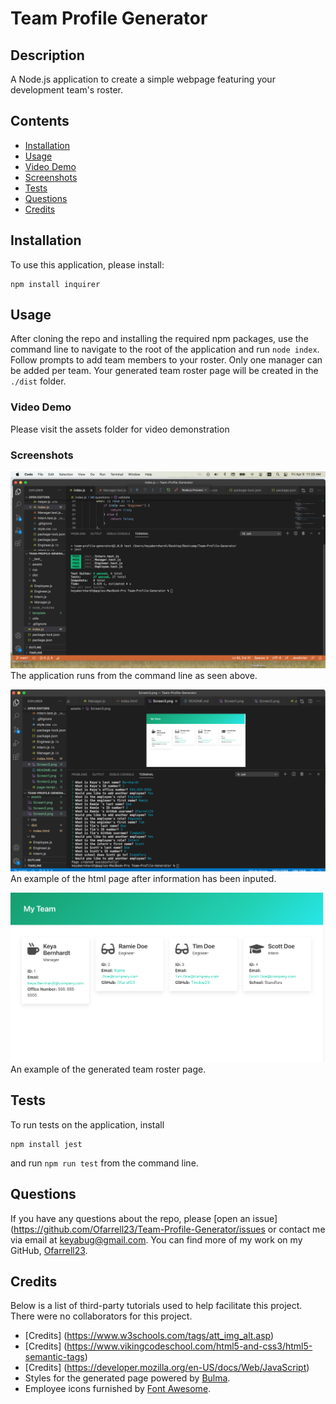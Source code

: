 # Team Profile Generator

## Description
A Node.js application to create a simple webpage featuring your development team's roster.

## Contents
* [Installation](#Installation)
* [Usage](#Usage)
* [Video Demo](#VideoDemo)
* [Screenshots](#Screenshots)
* [Tests](#Tests)
* [Questions](#Questions)
* [Credits](#Credits)


## Installation
To use this application, please install: 
```
npm install inquirer
```
    
## Usage
After cloning the repo and installing the required npm packages, use the command line to navigate to the root of the application and run `node index`.  Follow prompts to add team members to your roster.  Only one manager can be added per team.  Your generated team roster page will be created in the `./dist` folder. 
    
### Video Demo
Please visit the assets folder for video demonstration

### Screenshots
![App Screenshot](./assets/Screen1.png)
The application runs from the command line as seen above.

![App Screenshot](./assets/Screen4.png)
An example of the html page after information has been inputed.

![Screenshot](./assets/Screen3.png)
An example of the generated team roster page.



## Tests
To run tests on the application, install
```
npm install jest
```

and run `npm run test` from the command line.
    
## Questions
If you have any questions about the repo, please [open an issue](https://github.com/Ofarrell23/Team-Profile-Generator/issues or contact me via email at keyabug@gmail.com. You can find more of my work on my GitHub, [Ofarrell23](https://github.com/Ofarrell23/).
    
## Credits
Below is a list of third-party tutorials used to help facilitate this project. There were no collaborators for this project.

* [Credits] (https://www.w3schools.com/tags/att_img_alt.asp)
* [Credits] (https://www.vikingcodeschool.com/html5-and-css3/html5-semantic-tags)
* [Credits] (https://developer.mozilla.org/en-US/docs/Web/JavaScript)
* Styles for the generated page powered by [Bulma](https://bulma.io/).
* Employee icons furnished by [Font Awesome](https://fontawesome.com/).
